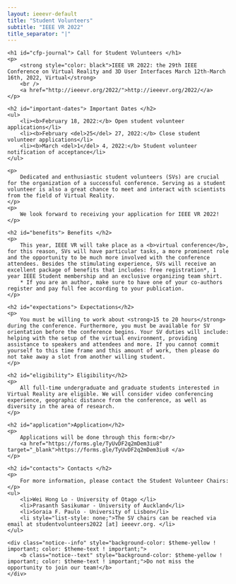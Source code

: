 ```yaml
---
layout: ieeevr-default
title: "Student Volunteers"
subtitle: "IEEE VR 2022"
title_separator: "|"
---
```


<div>

    <h1 id="cfp-journal"> Call for Student Volunteers </h1>
    <p>
        <strong style="color: black">IEEE VR 2022: the 29th IEEE Conference on Virtual Reality and 3D User Interfaces March 12th-March 16th, 2022, Virtual</strong>
        <br />
        <a href="http://ieeevr.org/2022/">http://ieeevr.org/2022/</a>
    </p>

    <h2 id="important-dates"> Important Dates </h2>
    <ul>
        <li><b>February 18, 2022:</b> Open student volunteer applications</li>
        <li><b>February <del>25</del> 27, 2022:</b> Close student volunteer applications</li>
        <li><b>March <del>1</del> 4, 2022:</b> Student volunteer notification of acceptance</li>
    </ul>

    <p>
        Dedicated and enthusiastic student volunteers (SVs) are crucial for the organization of a successful conference. Serving as a student volunteer is also a great chance to meet and interact with scientists from the field of Virtual Reality.
    </p>
    <p>
        We look forward to receiving your application for IEEE VR 2022!
    </p>

    <h2 id="benefits"> Benefits </h2>
    <p>
        This year, IEEE VR will take place as a <b>virtual conference</b>, for this reason, SVs will have particular tasks, a more prominent role and the opportunity to be much more involved with the conference attendees. Besides the stimulating experience, SVs will receive an excellent package of benefits that includes: free registration*, 1 year IEEE Student membership and an exclusive organizing team shirt.
        * If you are an author, make sure to have one of your co-authors register and pay full fee according to your publication.
    </p>

    <h2 id="expectations"> Expectations</h2>
    <p>
        You must be willing to work about <strong>15 to 20 hours</strong> during the conference. Furthermore, you must be available for SV orientation before the conference begins. Your SV duties will include:  helping with the setup of the virtual environment, providing assistance to speakers and attendees and more. If you cannot commit yourself to this time frame and this amount of work, then please do not take away a slot from another willing student.
    </p>

    <h2 id="eligibility"> Eligibility</h2>
    <p>
        All full-time undergraduate and graduate students interested in Virtual Reality are eligible. We will consider video conferencing experience, geographic distance from the conference, as well as diversity in the area of research.
    </p>
    
    <h2 id="application">Application</h2>
    <p>
        Applications will be done through this form:<br/>
        <a href="https://forms.gle/TyUvDF2q2mDem3iu8" target="_blank">https://forms.gle/TyUvDF2q2mDem3iu8 </a>
    </p>

    <h2 id="contacts"> Contacts </h2>
    <p>
        For more information, please contact the Student Volunteer Chairs: 
    </p>
    <ul>
        <li>Wei Hong Lo - University of Otago </li>
        <li>Prasanth Sasikumar - University of Auckland</li>
        <li>Soraia F. Paulo - University of Lisbon</li>
        <li style="list-style: none;">The SV chairs can be reached via email at studentvolunteers2022 [at] ieeevr.org. </li>
    </ul>

    <div class="notice--info" style="background-color: $theme-yellow ! important; color: $theme-text ! important;">
        <b class="notice--text" style="background-color: $theme-yellow ! important; color: $theme-text ! important;">Do not miss the opportunity to join our team!</b>
    </div>

</div>
